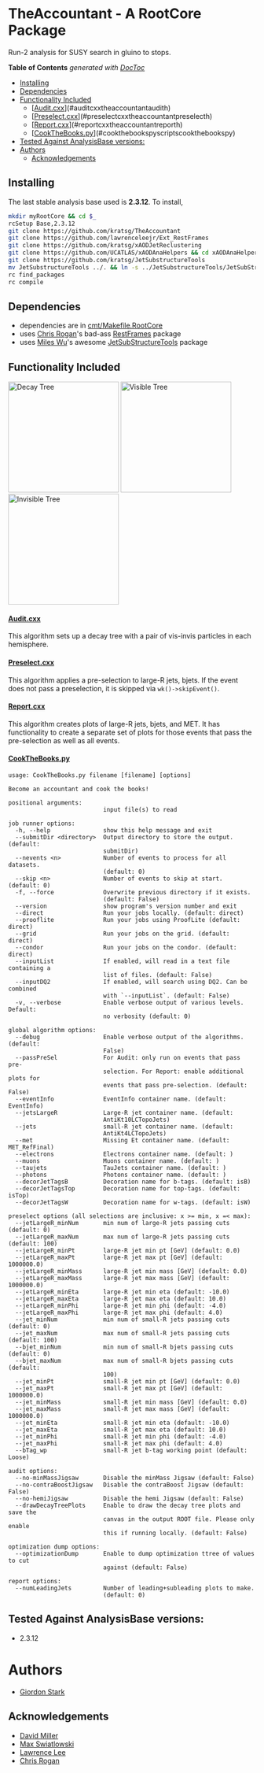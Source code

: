 # TheAccountant - A RootCore Package

Run-2 analysis for SUSY search in gluino to stops.

<!-- START doctoc generated TOC please keep comment here to allow auto update -->
<!-- DON'T EDIT THIS SECTION, INSTEAD RE-RUN doctoc TO UPDATE -->
**Table of Contents**  *generated with [DocToc](https://github.com/thlorenz/doctoc)*

  - [Installing](#installing)
  - [Dependencies](#dependencies)
  - [Functionality Included](#functionality-included)
      - [[Audit.cxx](TheAccountant/Audit.h)](#auditcxxtheaccountantaudith)
      - [[Preselect.cxx](TheAccountant/Preselect.h)](#preselectcxxtheaccountantpreselecth)
      - [[Report.cxx](TheAccountant/Report.h)](#reportcxxtheaccountantreporth)
      - [[CookTheBooks.py](scripts/CookTheBooks.py)](#cookthebookspyscriptscookthebookspy)
  - [Tested Against AnalysisBase versions:](#tested-against-analysisbase-versions)
- [Authors](#authors)
  - [Acknowledgements](#acknowledgements)

<!-- END doctoc generated TOC please keep comment here to allow auto update -->


## Installing
The last stable analysis base used is **2.3.12**. To install,
```bash
mkdir myRootCore && cd $_
rcSetup Base,2.3.12
git clone https://github.com/kratsg/TheAccountant
git clone https://github.com/lawrenceleejr/Ext_RestFrames
git clone https://github.com/kratsg/xAODJetReclustering
git clone https://github.com/UCATLAS/xAODAnaHelpers && cd xAODAnaHelpers && git checkout g6cd6f9e && cd ../
git clone https://github.com/kratsg/JetSubstructureTools
mv JetSubstructureTools ../. && ln -s ../JetSubstructureTools/JetSubStructureUtils JetSubStructureUtils
rc find_packages
rc compile
```

## Dependencies
 - dependencies are in [cmt/Makefile.RootCore](cmt/Makefile.RootCore)
 - uses [Chris Rogan](https://github.com/crogan)'s bad-ass [RestFrames](https://github.com/crogan/RestFrames) package
 - uses [Miles Wu](https://github.com/mileswu)'s awesome [JetSubStructureTools](https://github.com/mileswu/JetSubstructureTools) package

## Functionality Included

<img src="https://github.com/kratsg/TheAccountant/raw/master/img/decayTree.png?raw=true" alt="Decay Tree" width="225" />
<img src="https://github.com/kratsg/TheAccountant/raw/master/img/visTree.png?raw=true" alt="Visible Tree" width="225" />
<img src="https://github.com/kratsg/TheAccountant/raw/master/img/invTree.png?raw=true" alt="Invisible Tree" width="225" />

#### [Audit.cxx](TheAccountant/Audit.h)

This algorithm sets up a decay tree with a pair of vis-invis particles in each hemisphere.

#### [Preselect.cxx](TheAccountant/Preselect.h)

This algorithm applies a pre-selection to large-R jets, bjets. If the event does not pass a preselection, it is skipped via `wk()->skipEvent()`.

#### [Report.cxx](TheAccountant/Report.h)

This algorithm creates plots of large-R jets, bjets, and MET. It has functionality to create a separate set of plots for those events that pass the pre-selection as well as all events.

#### [CookTheBooks.py](scripts/CookTheBooks.py)
```
usage: CookTheBooks.py filename [filename] [options]

Become an accountant and cook the books!

positional arguments:
                           input file(s) to read

job runner options:
  -h, --help               show this help message and exit
  --submitDir <directory>  Output directory to store the output. (default:
                           submitDir)
  --nevents <n>            Number of events to process for all datasets.
                           (default: 0)
  --skip <n>               Number of events to skip at start. (default: 0)
  -f, --force              Overwrite previous directory if it exists.
                           (default: False)
  --version                show program's version number and exit
  --direct                 Run your jobs locally. (default: direct)
  --prooflite              Run your jobs using ProofLite (default: direct)
  --grid                   Run your jobs on the grid. (default: direct)
  --condor                 Run your jobs on the condor. (default: direct)
  --inputList              If enabled, will read in a text file containing a
                           list of files. (default: False)
  --inputDQ2               If enabled, will search using DQ2. Can be combined
                           with `--inputList`. (default: False)
  -v, --verbose            Enable verbose output of various levels. Default:
                           no verbosity (default: 0)

global algorithm options:
  --debug                  Enable verbose output of the algorithms. (default:
                           False)
  --passPreSel             For Audit: only run on events that pass pre-
                           selection. For Report: enable additional plots for
                           events that pass pre-selection. (default: False)
  --eventInfo              EventInfo container name. (default: EventInfo)
  --jetsLargeR             Large-R jet container name. (default:
                           AntiKt10LCTopoJets)
  --jets                   small-R jet container name. (default:
                           AntiKt4LCTopoJets)
  --met                    Missing Et container name. (default: MET_RefFinal)
  --electrons              Electrons container name. (default: )
  --muons                  Muons container name. (default: )
  --taujets                TauJets container name. (default: )
  --photons                Photons container name. (default: )
  --decorJetTagsB          Decoration name for b-tags. (default: isB)
  --decorJetTagsTop        Decoration name for top-tags. (default: isTop)
  --decorJetTagsW          Decoration name for w-tags. (default: isW)

preselect options (all selections are inclusive: x >= min, x =< max):
  --jetLargeR_minNum       min num of large-R jets passing cuts (default: 0)
  --jetLargeR_maxNum       max num of large-R jets passing cuts (default: 100)
  --jetLargeR_minPt        large-R jet min pt [GeV] (default: 0.0)
  --jetLargeR_maxPt        large-R jet max pt [GeV] (default: 1000000.0)
  --jetLargeR_minMass      large-R jet min mass [GeV] (default: 0.0)
  --jetLargeR_maxMass      large-R jet max mass [GeV] (default: 1000000.0)
  --jetLargeR_minEta       large-R jet min eta (default: -10.0)
  --jetLargeR_maxEta       large-R jet max eta (default: 10.0)
  --jetLargeR_minPhi       large-R jet min phi (default: -4.0)
  --jetLargeR_maxPhi       large-R jet max phi (default: 4.0)
  --jet_minNum             min num of small-R jets passing cuts (default: 0)
  --jet_maxNum             max num of small-R jets passing cuts (default: 100)
  --bjet_minNum            min num of small-R bjets passing cuts (default: 0)
  --bjet_maxNum            max num of small-R bjets passing cuts (default:
                           100)
  --jet_minPt              small-R jet min pt [GeV] (default: 0.0)
  --jet_maxPt              small-R jet max pt [GeV] (default: 1000000.0)
  --jet_minMass            small-R jet min mass [GeV] (default: 0.0)
  --jet_maxMass            small-R jet max mass [GeV] (default: 1000000.0)
  --jet_minEta             small-R jet min eta (default: -10.0)
  --jet_maxEta             small-R jet max eta (default: 10.0)
  --jet_minPhi             small-R jet min phi (default: -4.0)
  --jet_maxPhi             small-R jet max phi (default: 4.0)
  --bTag_wp                small-R jet b-tag working point (default: Loose)

audit options:
  --no-minMassJigsaw       Disable the minMass Jigsaw (default: False)
  --no-contraBoostJigsaw   Disable the contraBoost Jigsaw (default: False)
  --no-hemiJigsaw          Disable the hemi Jigsaw (default: False)
  --drawDecayTreePlots     Enable to draw the decay tree plots and save the
                           canvas in the output ROOT file. Please only enable
                           this if running locally. (default: False)

optimization dump options:
  --optimizationDump       Enable to dump optimization ttree of values to cut
                           against (default: False)

report options:
  --numLeadingJets         Number of leading+subleading plots to make.
                           (default: 0)
```

## Tested Against AnalysisBase versions:
 - 2.3.12

# Authors
- [Giordon Stark](https://github.com/kratsg)

## Acknowledgements
- [David Miller](https://github.com/fizisist)
- [Max Swiatlowski](https://github.com/mswiatlo)
- [Lawrence Lee](https://github.com/lawrenceleejr)
- [Chris Rogan](https://github.com/crogan)

